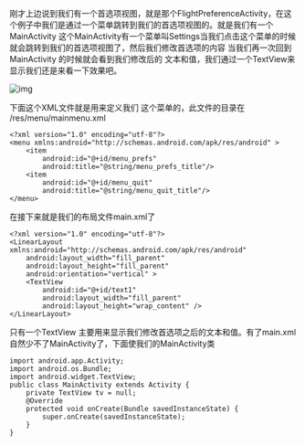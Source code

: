 刚才上边说到我们有一个首选项视图，就是那个FlightPreferenceActivity，在这个例子中我们是通过一个菜单跳转到我们的首选项视图的。就是我们有一个MainActivity 这个MainActivity有一个菜单叫Settings当我们点击这个菜单的时候就会跳转到我们的首选项视图了，然后我们修改首选项的内容 当我们再一次回到 MainActivity 的时候就会看到我们修改后的 文本和值，我们通过一个TextView来显示我们还是来看一下效果吧。

![img](http://emanual.github.io/md-android/img/data_preference/07_preference.jpg) 

下面这个XML文件就是用来定义我们 这个菜单的，此文件的目录在 /res/menu/mainmenu.xml
```  
<?xml version="1.0" encoding="utf-8"?>
<menu xmlns:android="http://schemas.android.com/apk/res/android" >
    <item
        android:id="@+id/menu_prefs"
        android:title="@string/menu_prefs_title"/>
    <item
        android:id="@+id/menu_quit"
        android:title="@string/menu_quit_title"/>
</menu>
```
在接下来就是我们的布局文件main.xml了
```  
<?xml version="1.0" encoding="utf-8"?>
<LinearLayout xmlns:android="http://schemas.android.com/apk/res/android"
    android:layout_width="fill_parent"
    android:layout_height="fill_parent"
    android:orientation="vertical" >
    <TextView
        android:id="@+id/text1"
        android:layout_width="fill_parent"
        android:layout_height="wrap_content" />
</LinearLayout>
```
只有一个TextView 主要用来显示我们修改首选项之后的文本和值。有了main.xml自然少不了MainActivity了，下面使我们的MainActivity类
```  
import android.app.Activity;
import android.os.Bundle;
import android.widget.TextView;
public class MainActivity extends Activity {
	private TextView tv = null;
	@Override
	protected void onCreate(Bundle savedInstanceState) {
		super.onCreate(savedInstanceState);
	}
}
```